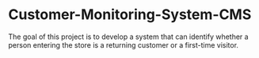 # Customer-Monitoring-System-CMS
The goal of this project is to develop a system that can identify whether a person entering the store is a returning customer or a first-time visitor.
